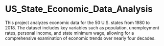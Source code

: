 # US_State_Economic_Data_Analysis
This project analyzes economic data for the 50 U.S. states from 1980 to 2018. The dataset includes key variables such as population, unemployment rates, personal income, and state minimum wage, allowing for a comprehensive examination of economic trends over nearly four decades.
